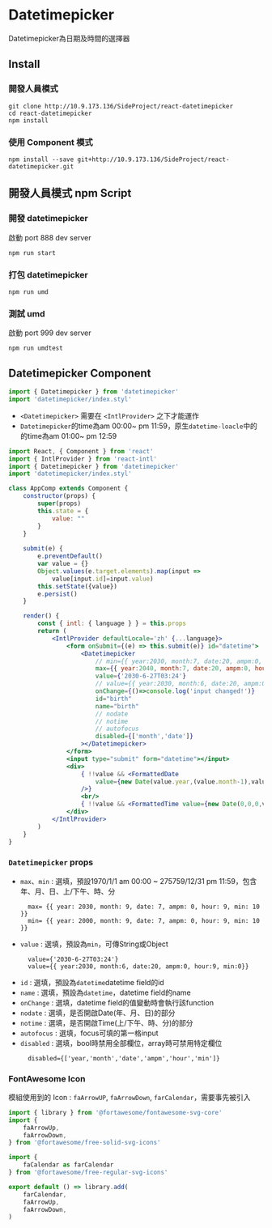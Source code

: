 # Datetimepicker

Datetimepicker為日期及時間的選擇器

## Install

### 開發人員模式
```
git clone http://10.9.173.136/SideProject/react-datetimepicker
cd react-datetimepicker
npm install
```

### 使用 Component 模式
```
npm install --save git+http://10.9.173.136/SideProject/react-datetimepicker.git
```

## 開發人員模式 npm Script

### 開發 datetimepicker
啟動 port 888 dev server
```
npm run start
```

### 打包 datetimepicker
```
npm run umd
```

### 測試 umd
啟動 port 999 dev server
```
npm run umdtest
```

## Datetimepicker Component

```jsx
import { Datetimepicker } from 'datetimepicker'
import 'datetimepicker/index.styl'
```

* `<Datetimepicker>` 需要在 `<IntlProvider>` 之下才能運作
* `Datetimepicker`的time為am 00:00~ pm 11:59，原生`datetime-loacle`中的的time為am 01:00~ pm 12:59

```jsx
import React, { Component } from 'react'
import { IntlProvider } from 'react-intl'
import { Datetimepicker } from 'datetimepicker'
import 'datetimepicker/index.styl'

class AppComp extends Component {
    constructor(props) {
        super(props)
        this.state = {
            value: ""
        }
    }
    
    submit(e) {
        e.preventDefault()
        var value = {}
        Object.values(e.target.elements).map(input =>
            value[input.id]=input.value)
        this.setState({value})
        e.persist()
    }

    render() {
        const { intl: { language } } = this.props
        return (
            <IntlProvider defaultLocale='zh' {...language}>
                <form onSubmit={(e) => this.submit(e)} id="datetime">
                    <Datetimepicker
                        // min={{ year:2030, month:7, date:20, ampm:0, hour:9, min:0}}
                        max={{ year:2040, month:7, date:20, ampm:0, hour:9, min:0}}
                        value={'2030-6-27T03:24'}
                        // value={{ year:2030, month:6, date:20, ampm:0, hour:9, min:0}}
                        onChange={()=>console.log('input changed!')}
                        id="birth"
                        name="birth"
                        // nodate
                        // notime
                        // autofocus
                        disabled={['month','date']}
                    ></Datetimepicker>
                </form>
                <input type="submit" form="datetime"></input>
                <div>
                    { !!value && <FormattedDate
                        value={new Date(value.year,(value.month-1),value.date)}
                    />}
                    <br/>
                    { !!value && <FormattedTime value={new Date(0,0,0,value.ampm*12+Number(value.hour),value.min)} />}
                </div>
            </IntlProvider>
        )
    }
}
```

### `Datetimepicker` props

* `max`、`min` : 選填，預設1970/1/1 am 00:00 ~ 275759/12/31 pm 11:59，包含年、月、日、上/下午、時、分
  ```
    max= {{ year: 2030, month: 9, date: 7, ampm: 0, hour: 9, min: 10 }}
    min= {{ year: 2000, month: 9, date: 7, ampm: 0, hour: 9, min: 10 }}
  ```
* `value` : 選填，預設為`min`，可傳String或Object
  ```
    value={'2030-6-27T03:24'}
    value={{ year:2030, month:6, date:20, ampm:0, hour:9, min:0}}
  ```
* `id` : 選填，預設為`datetime`datetime field的id
* `name` : 選填，預設為`datetime`，datetime field的name
* `onChange` : 選填，datetime field的值變動時會執行該function
* `nodate` : 選填，是否開啟Date(年、月、日)的部分
* `notime` : 選填，是否開啟Time(上/下午、時、分)的部分
* `autofocus` : 選填，focus可填的第一格input
* `disabled` : 選填，bool時禁用全部欄位，array時可禁用特定欄位
  ```
    disabled={['year,'month','date','ampm','hour','min']}
  ```

### FontAwesome Icon
模組使用到的 Icon : `faArrowUP`, `faArrowDown`, `farCalendar`，需要事先被引入
```jsx
import { library } from '@fortawesome/fontawesome-svg-core'
import {
    faArrowUp,
    faArrowDown,
} from '@fortawesome/free-solid-svg-icons'

import {
    faCalendar as farCalendar
} from '@fortawesome/free-regular-svg-icons'

export default () => library.add(
    farCalendar,
    faArrowUp,
    faArrowDown,
)
```